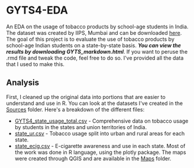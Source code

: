 # GYTS4-EDA
An EDA on the usage of tobacco products by school-age students in India. The dataset was created by IIPS, Mumbai and can be downloaded [here](https://data.gov.in/catalogglobal-youth-tobacco-survey-gyts-4). The goal of this project is to evaluate the use of tobacco products by school-age Indian students on a state-by-state basis.
***You can view the results by downloading GYTS_markdown.html***. If you want to peruse the .rmd file and tweak the code, feel free to do so. I've provided all the data that I used to make this.

## Analysis
First, I cleaned up the original data into portions that are easier to understand and use in R. You can look at the datasets I've created in the [Sources](https://github.com/HaveSumPatience/GYTS4-EDA/tree/main/Sources) folder. Here's a breakdown of the different files:
* [GYTS4_state_usage_total.csv](https://github.com/HaveSumPatience/GYTS4-EDA/blob/main/Sources/GYTS4_state_usage_total.csv) - Comprehensive data on tobacco usage by students in the states and union territories of India.
* [state_ur.csv](https://github.com/HaveSumPatience/GYTS4-EDA/blob/main/Sources/state_ur.csv) - Tobacco usage split into urban and rural areas for each state.
* [state_ecig.csv](https://github.com/HaveSumPatience/GYTS4-EDA/blob/main/Sources/state_ecig.csv) - E-cigarette awareness and use in each state.
Most of the work was done in R language, using the plotly package. The maps were created through QGIS and are available in the [Maps](https://github.com/HaveSumPatience/GYTS4-EDA/tree/main/Maps) folder. 
